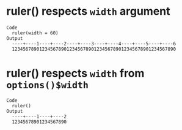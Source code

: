 # ruler() respects `width` argument

    Code
      ruler(width = 60)
    Output
      ----+----1----+----2----+----3----+----4----+----5----+----6
      123456789012345678901234567890123456789012345678901234567890

# ruler() respects `width` from `options()$width`

    Code
      ruler()
    Output
      ----+----1----+----2
      12345678901234567890

